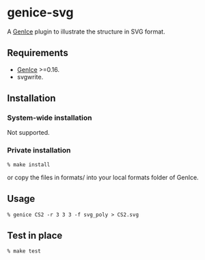 # genice-svg

A [GenIce](https://github.com/vitroid/GenIce) plugin to illustrate the structure in SVG format.

## Requirements

* [GenIce](https://github.com/vitroid/GenIce) >=0.16.
* svgwrite.

## Installation

### System-wide installation

Not supported.

### Private installation

    % make install
or copy the files in formats/ into your local formats folder of GenIce.

## Usage

	% genice CS2 -r 3 3 3 -f svg_poly > CS2.svg

## Test in place

    % make test
